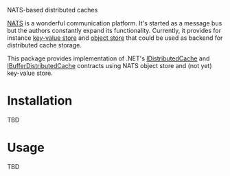 NATS-based distributed caches

[NATS](https://nats.io) is a wonderful communication platform. It's started as a message bus but the authors constantly expand its functionality. Currently, it provides for instance [key-value store](https://docs.nats.io/nats-concepts/jetstream/key-value-store) and [object store](https://docs.nats.io/nats-concepts/jetstream/obj_store) that could be used as backend for distributed cache storage.

This package provides implementation of .NET's [IDistributedCache](https://learn.microsoft.com/en-us/dotnet/api/microsoft.extensions.caching.distributed.idistributedcache?view=net-9.0-pp) and
[IBufferDistributedCache](https://learn.microsoft.com/en-us/dotnet/api/microsoft.extensions.caching.distributed.ibufferdistributedcache?view=net-9.0-pp) contracts using NATS object store and (not yet) key-value store.

# Installation
TBD

# Usage
TBD
